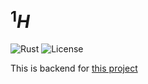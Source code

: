 # $^{1}H$
![Rust](https://img.shields.io/badge/language-rust-1976d2?style=for-the-badge&logo=rust)
![License](https://img.shields.io/badge/license-misilelab-green?style=for-the-badge)

This is backend for [this project](https://github.com/misilelab/2h)

